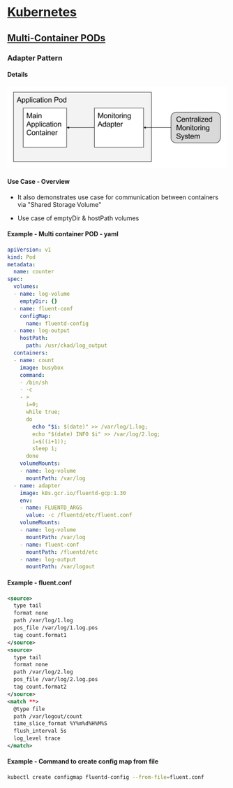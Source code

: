 
# [Kubernetes](../index)

## [Multi-Container PODs](./index)

### Adapter Pattern

#### Details

![Adapter Pattern](./images/adapter-containers.png)

#### Use Case - Overview

- It also demonstrates use case for communication between containers via "Shared Storage Volume"

- Use case of emptyDir & hostPath volumes

#### Example - Multi container POD - yaml

```yaml
apiVersion: v1
kind: Pod
metadata:
  name: counter
spec:
  volumes:
  - name: log-volume
    emptyDir: {}
  - name: fluent-conf
    configMap:
      name: fluentd-config
  - name: log-output
    hostPath: 
      path: /usr/ckad/log_output
  containers:
  - name: count
    image: busybox
    command: 
    - /bin/sh
    - -c
    - >
      i=0;
      while true;
      do
        echo "$i: $(date)" >> /var/log/1.log;
        echo "$(date) INFO $i" >> /var/log/2.log;
        i=$((i+1));
        sleep 1;
      done
    volumeMounts:
    - name: log-volume
      mountPath: /var/log
  - name: adapter
    image: k8s.gcr.io/fluentd-gcp:1.30
    env:
    - name: FLUENTD_ARGS
      value: -c /fluentd/etc/fluent.conf
    volumeMounts:
    - name: log-volume
      mountPath: /var/log
    - name: fluent-conf
      mountPath: /fluentd/etc
    - name: log-output
      mountPath: /var/logout
 ```

#### Example - fluent.conf

```xml
<source>
  type tail
  format none
  path /var/log/1.log
  pos_file /var/log/1.log.pos
  tag count.format1
</source>
<source>
  type tail
  format none
  path /var/log/2.log
  pos_file /var/log/2.log.pos
  tag count.format2
</source>
<match **>
  @type file
  path /var/logout/count
  time_slice_format %Y%m%d%H%M%S
  flush_interval 5s
  log_level trace
</match>
 ```

#### Example - Command to create config map from file

```bash
kubectl create configmap fluentd-config --from-file=fluent.conf
 ```

